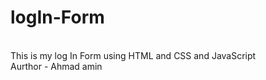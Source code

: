 # logIn-Form
<br>
This is my log In Form using HTML and CSS and JavaScript
<br>
Aurthor - Ahmad amin
